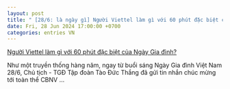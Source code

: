 ```yaml
---
layout: post
title: " [28/6: là ngày gì] Người Viettel làm gì với 60 phút đặc biệt của Ngày Gia đình?"
date: Fri, 28 Jun 2024 17:00:00 +0700
categories: entries VN
---
```

[Người Viettel làm gì với 60 phút đặc biệt của Ngày Gia đình?](https://viettelfamily.com/news/doi-song/nguoi-viettel-lam-gi-voi-60-phut-dac-biet-cua-ngay-gia-dinh-viet-nam)

Như một truyền thống hàng năm, ngay từ buổi sáng Ngày Gia đình Việt Nam 28/6, Chủ tịch - TGĐ Tập đoàn Tào Đức Thắng đã gửi tin nhắn chúc mừng tới toàn thể CBNV ...

